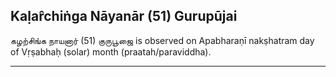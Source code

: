 ## Kaḷar̂chiṅga Nāyanār (51) Gurupūjai
கழற்சிங்க நாயனார் (51) குருபூஜை is observed on Apabharaṇī nakṣhatram day of Vṛṣabhaḥ (solar) month (praatah/paraviddha).



---
